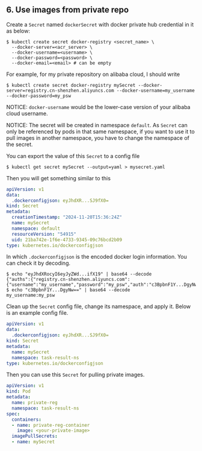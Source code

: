 ## 6. Use images from private repo

Create a `Secret` named `dockerSecret` with docker private hub credential in it as below:

```shell
$ kubectl create secret docker-registry <secret_name> \
  --docker-server=<acr_server> \
  --docker-username=<username> \
  --docker-password=<password> \
  --docker-email=<email> # can be empty
```

For example, for my private repository on alibaba cloud, I should write

```shell
$ kubectl create secret docker-registry mySecret --docker-server=registry.cn-shenzhen.aliyuncs.com --docker-username=my_username --docker-password=my_psw
```

NOTICE: `docker-username` would be the lower-case version of your alibaba cloud username.

NOTICE: The secret will be created in namespace `default`. As `Secret` can only be referenced by pods in that same namespace, if you want to use it to pull images in another namespace, you have to change the namespace of the secret.

You can export the value of this `Secret` to a config file

```shell
$ kubectl get secret mySecret --output=yaml > mysecret.yaml
```

Then you will get something similar to this

```yaml
apiVersion: v1
data:
  .dockerconfigjson: eyJhdXR...SJ9fX0=
kind: Secret
metadata:
  creationTimestamp: "2024-11-20T15:36:24Z"
  name: mySecret
  namespace: default
  resourceVersion: "54915"
  uid: 21ba742e-1f6e-4733-9345-09c76bcd2b09
type: kubernetes.io/dockerconfigjson
```

In which `.dockerconfigjson` is the encoded docker login information. You can check it by decoding.

```shell
$ echo "eyJhdXRocyI6eyJyZWd...ifX19" | base64 --decode
{"auths":{"registry.cn-shenzhen.aliyuncs.com":{"username":"my_username","password":"my_psw","auth":"c3BpbnF1Y...DgyNw=="}}}
$ echo "c3BpbnF1Y...DgyNw==" | base64 --decode
my_username:my_psw
```

Clean up the `Secret` config file, change its namespace, and apply it. Below is an example config file.

```yaml
apiVersion: v1
data:
  .dockerconfigjson: eyJhdXR...SJ9fX0=
kind: Secret
metadata:
  name: mySecret
  namespace: task-result-ns
type: kubernetes.io/dockerconfigjson
```

Then you can use this `Secret` for pulling private images.

```yaml
apiVersion: v1
kind: Pod
metadata:
  name: private-reg
  namespace: task-result-ns
spec:
  containers:
  - name: private-reg-container
    image: <your-private-image>
  imagePullSecrets:
  - name: mySecret
  ```